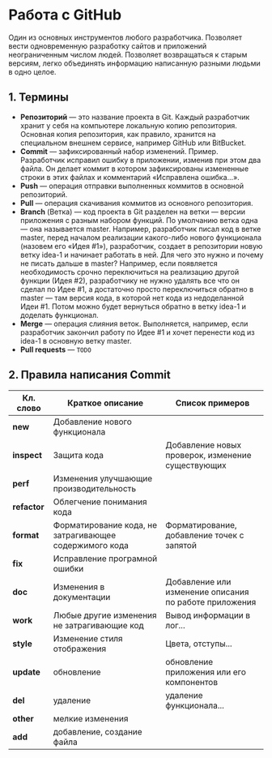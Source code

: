 # Работа с GitHub

Один из основных инструментов любого разработчика. Позволяет вести одновременную разработку сайтов и приложений неограниченным числом людей. Позволяет возвращаться к старым версиям, легко объединять информацию написанную разными людьми в одно целое.

## 1. Термины

* **Репозиторий** — это название проекта в Git. Каждый разработчик хранит у себя на компьютере локальную копию репозитория. Основная копия репозитория, как правило, хранится на специальном внешнем сервисе, например GitHub или BitBucket.
* **Commit** — зафиксированный набор изменений.
Пример. Разработчик исправил ошибку в приложении, изменив при этом два файла. Он делает коммит в котором зафиксированы измененные строки в этих файлах и комментарий «Исправлена ошибка…».
* **Push** — операция отправки выполненных коммитов в основной репозиторий.
* **Pull** — операция скачивания коммитов из основного репозитория.
* **Branch** (Ветка) — код проекта в Git разделен на ветки — версии приложения с разным набором функций. По умолчанию ветка одна — она называется master. Например, разработчик писал код в ветке master, перед началом реализации какого-либо нового функционала (назовем его «Идея #1»), разработчик, создает в репозитории новую ветку idea-1 и начинает работать в ней.
Для чего это нужно и почему не писать дальше в master? Например, если появляется необходимость срочно переключиться на реализацию другой функции (Идея #2), разработчику не нужно удалять все что он сделал по Идее #1, а достаточно просто переключиться обратно в master — там версия кода, в которой нет кода из недоделанной Идеи #1. Потом можно будет вернуться обратно в ветку idea-1 и доделать функционал.
* **Merge** — операция слияния веток. Выполняется, например, если разработчик закончил работу по Идее #1 и хочет перенести код из  idea-1 в основную ветку master.
* **Pull requests**  — ``TODO``


## 2. Правила написания Commit

Кл. слово | Краткое описание | Список примеров 
---|---|---
**new**|Добавление нового функционала
**inspect**|Защита кода|Добавление новых проверок, изменение существующих
**perf**|Изменения улучшающие производительность
**refactor**|Облегчение понимания кода
**format**|Форматирование кода, не затрагивающее содержимого кода|Форматирование, добавление точек с запятой
**fix**|Исправление програмной ошибки
**doc**|Изменения в документации|Добавление или изменение описания по работе приложения
**work**|Любые другие изменения не затрагивающие код|Вывод информации в лог...
**style**|Изменение стиля отображения|Цвета, отступы...
**update**|обновление|обновление приложения или его компонентов
**del**|удаление|удаление функционала...
**other**|мелкие изменения
**add**|добавление, создание файла